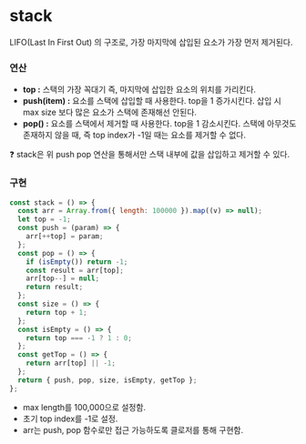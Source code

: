 # stack

LIFO(Last In First Out) 의 구조로, 가장 마지막에 삽입된 요소가 가장 먼저 제거된다.

### 연산

- **top :** 스택의 가장 꼭대기 즉, 마지막에 삽입한 요소의 위치를 가리킨다.
- **push(item) :** 요소를 스택에 삽입할 때 사용한다. top을 1 증가시킨다. 삽입 시 max size 보다 많은 요소가 스택에 존재해선 안된다.
- **pop() :** 요소를 스택에서 제거할 때 사용한다. top을 1 감소시킨다. 스택에 아무것도 존재하지 않을 때, 즉 top index가 -1일 때는 요소를 제거할 수 없다.

<aside>
❓ stack은 위 push pop 연산을 통해서만 스택 내부에 값을 삽입하고 제거할 수 있다.

</aside>

### 구현

```jsx
const stack = () => {
  const arr = Array.from({ length: 100000 }).map((v) => null);
  let top = -1;
  const push = (param) => {
    arr[++top] = param;
  };
  const pop = () => {
    if (isEmpty()) return -1;
    const result = arr[top];
    arr[top--] = null;
    return result;
  };
  const size = () => {
    return top + 1;
  };
  const isEmpty = () => {
    return top === -1 ? 1 : 0;
  };
  const getTop = () => {
    return arr[top] || -1;
  };
  return { push, pop, size, isEmpty, getTop };
};
```

- max length를 100,000으로 설정함.
- 초기 top index를 -1로 설정.
- arr는 push, pop 함수로만 접근 가능하도록 클로저를 통해 구현함.
